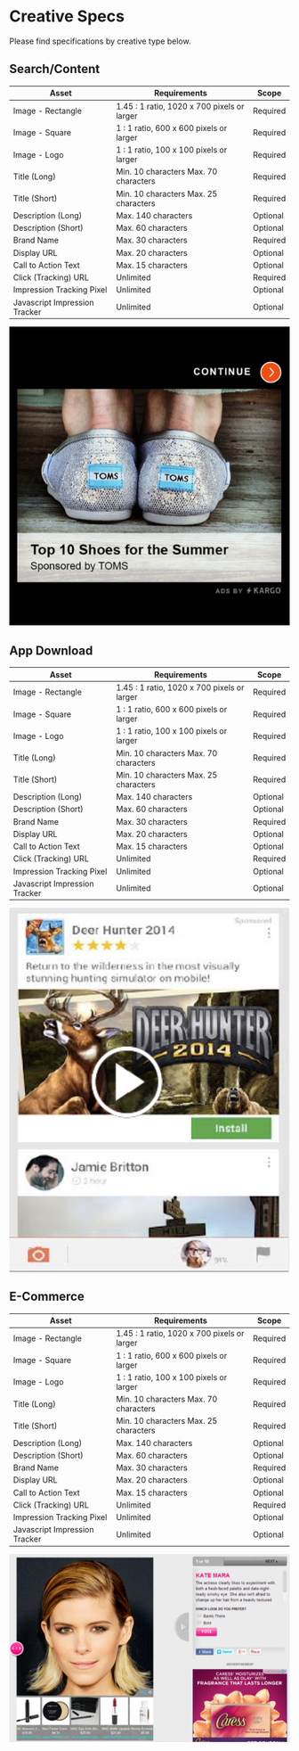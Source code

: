 # Creative Specs

Please find specifications by creative type below.

## Search/Content
<table>
    <thead>
        <tr>
            <th>Asset</th>
            <th>Requirements</th>
            <th>Scope</th>
        </tr>
    </thead>
    <tbody>
        <tr>
            <td>Image - Rectangle</td>
            <td>1.45 : 1 ratio, 1020 x 700 pixels or larger</td>
            <td>Required</td>
        </tr>
        <tr>
            <td>Image - Square</td>
            <td>1 : 1 ratio, 600 x 600 pixels or larger</td>
            <td>Required</td>
        </tr>
        <tr>
            <td>Image - Logo</td>
            <td>1 : 1 ratio, 100 x 100 pixels or larger</td>
            <td>Required</td>
        </tr>
        <tr>
            <td>Title (Long)</td>
            <td>Min. 10 characters Max. 70 characters</td>
            <td>Required</td>
        </tr>
        <tr>
            <td>Title (Short)</td>
            <td>Min. 10 characters Max. 25 characters</td>
            <td>Required</td>
        </tr>
        <tr>
            <td>Description (Long)</td>
            <td>Max. 140 characters</td>
            <td>Optional</td>
        </tr>
        <tr>
            <td>Description (Short)</td>
            <td>Max. 60 characters</td>
            <td>Optional</td>
        </tr>
        <tr>
            <td>Brand Name</td>
            <td>Max. 30 characters</td>
            <td>Required</td>
        </tr>
        <tr>
            <td>Display URL</td>
            <td>Max. 20 characters</td>
            <td>Optional</td>
        </tr>
        <tr>
            <td>Call to Action Text</td>
            <td>Max. 15 characters</td>
            <td>Optional</td>
        </tr>
        <tr>
            <td>Click (Tracking) URL</td>
            <td>Unlimited</td>
            <td>Required</td>
        </tr>
        <tr>
            <td>Impression Tracking Pixel</td>
            <td>Unlimited</td>
            <td>Optional</td>
        </tr>
        <tr>
            <td>Javascript Impression Tracker</td>
            <td>Unlimited</td>
            <td>Optional</td>
        </tr>
    </tbody>
</table>
<img src="images/creative1.png">

## App Download
<table>
    <thead>
        <tr>
            <th>Asset</th>
            <th>Requirements</th>
            <th>Scope</th>
        </tr>
    </thead>
    <tbody>
        <tr>
            <td>Image - Rectangle</td>
            <td>1.45 : 1 ratio, 1020 x 700 pixels or larger</td>
            <td>Required</td>
        </tr>
        <tr>
            <td>Image - Square</td>
            <td>1 : 1 ratio, 600 x 600 pixels or larger</td>
            <td>Required</td>
        </tr>
        <tr>
            <td>Image - Logo</td>
            <td>1 : 1 ratio, 100 x 100 pixels or larger</td>
            <td>Required</td>
        </tr>
        <tr>
            <td>Title (Long)</td>
            <td>Min. 10 characters Max. 70 characters</td>
            <td>Required</td>
        </tr>
        <tr>
            <td>Title (Short)</td>
            <td>Min. 10 characters Max. 25 characters</td>
            <td>Required</td>
        </tr>
        <tr>
            <td>Description (Long)</td>
            <td>Max. 140 characters</td>
            <td>Optional</td>
        </tr>
        <tr>
            <td>Description (Short)</td>
            <td>Max. 60 characters</td>
            <td>Optional</td>
        </tr>
        <tr>
            <td>Brand Name</td>
            <td>Max. 30 characters</td>
            <td>Required</td>
        </tr>
        <tr>
            <td>Display URL</td>
            <td>Max. 20 characters</td>
            <td>Optional</td>
        </tr>
        <tr>
            <td>Call to Action Text</td>
            <td>Max. 15 characters</td>
            <td>Optional</td>
        </tr>
        <tr>
            <td>Click (Tracking) URL</td>
            <td>Unlimited</td>
            <td>Required</td>
        </tr>
        <tr>
            <td>Impression Tracking Pixel</td>
            <td>Unlimited</td>
            <td>Optional</td>
        </tr>
        <tr>
            <td>Javascript Impression Tracker</td>
            <td>Unlimited</td>
            <td>Optional</td>
        </tr>
    </tbody>
</table>
<img src="images/creative2.png">
                        
## E-Commerce
<table>
    <thead>
        <tr>
            <th>Asset</th>
            <th>Requirements</th>
            <th>Scope</th>
        </tr>
    </thead>
    <tbody>
        <tr>
            <td>Image - Rectangle</td>
            <td>1.45 : 1 ratio, 1020 x 700 pixels or larger</td>
            <td>Required</td>
        </tr>
        <tr>
            <td>Image - Square</td>
            <td>1 : 1 ratio, 600 x 600 pixels or larger</td>
            <td>Required</td>
        </tr>
        <tr>
            <td>Image - Logo</td>
            <td>1 : 1 ratio, 100 x 100 pixels or larger</td>
            <td>Required</td>
        </tr>
        <tr>
            <td>Title (Long)</td>
            <td>Min. 10 characters Max. 70 characters</td>
            <td>Required</td>
        </tr>
        <tr>
            <td>Title (Short)</td>
            <td>Min. 10 characters Max. 25 characters</td>
            <td>Required</td>
        </tr>
        <tr>
            <td>Description (Long)</td>
            <td>Max. 140 characters</td>
            <td>Optional</td>
        </tr>
        <tr>
            <td>Description (Short)</td>
            <td>Max. 60 characters</td>
            <td>Optional</td>
        </tr>
        <tr>
            <td>Brand Name</td>
            <td>Max. 30 characters</td>
            <td>Required</td>
        </tr>
        <tr>
            <td>Display URL</td>
            <td>Max. 20 characters</td>
            <td>Optional</td>
        </tr>
        <tr>
            <td>Call to Action Text</td>
            <td>Max. 15 characters</td>
            <td>Optional</td>
        </tr>
        <tr>
            <td>Click (Tracking) URL</td>
            <td>Unlimited</td>
            <td>Required</td>
        </tr>
        <tr>
            <td>Impression Tracking Pixel</td>
            <td>Unlimited</td>
            <td>Optional</td>
        </tr>
        <tr>
            <td>Javascript Impression Tracker</td>
            <td>Unlimited</td>
            <td>Optional</td>
        </tr>
    </tbody>
</table>
<img src="images/creative3.png">

